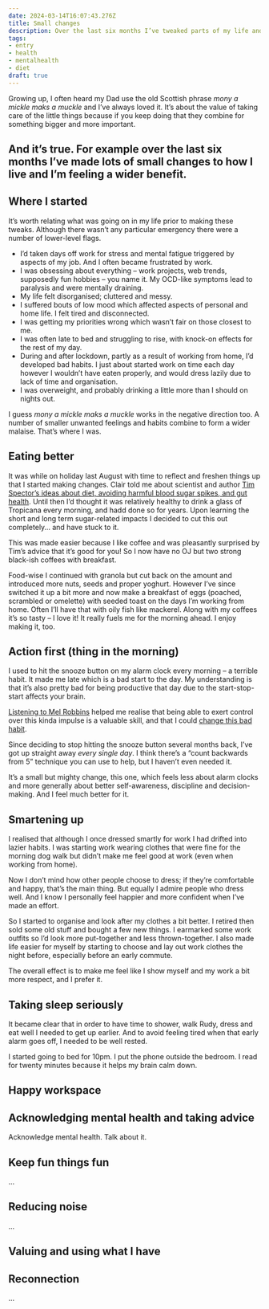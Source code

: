 ```yaml
---
date: 2024-03-14T16:07:43.276Z
title: Small changes
description: Over the last six months I’ve tweaked parts of my life and I’m feeling better for it
tags:
- entry
- health
- mentalhealth
- diet
draft: true
---
```

Growing up, I often heard my Dad use the old Scottish phrase _mony a mickle maks a muckle_ and I’ve always loved it. It’s about the value of taking care of the little things because if you keep doing that they combine for something bigger and more important. 

And it’s true. For example over the last six months I’ve made lots of small changes to how I live and I’m feeling a wider benefit.
---

## Where I started

It’s worth relating what was going on in my life prior to making these tweaks. Although there wasn’t any particular emergency there were a number of lower-level flags.

- I’d taken days off work for stress and mental fatigue triggered by aspects of my job. And I often became frustrated by work.
- I was obsessing about everything – work projects, web trends, supposedly fun hobbies – you name it. My OCD-like symptoms lead to paralysis and were mentally draining.
- My life felt disorganised; cluttered and messy.
- I suffered bouts of low mood which affected aspects of personal and home life. I felt tired and disconnected.
- I was getting my priorities wrong which wasn’t fair on those closest to me.
- I was often late to bed and struggling to rise, with knock-on effects for the rest of my day.
- During and after lockdown, partly as a result of working from home, I’d developed bad habits. I just about started work on time each day however I wouldn’t have eaten properly, and would dress lazily due to lack of time and organisation.
- I was overweight, and probably drinking a little more than I should on nights out.

I guess _mony a mickle maks a muckle_ works in the negative direction too. A number of smaller unwanted feelings and habits combine to form a wider malaise. That’s where I was.

## Eating better

It was while on holiday last August with time to reflect and freshen things up that I started making changes. Clair told me about scientist and author [Tim Spector’s ideas about diet, avoiding harmful blood sugar spikes, and gut health](https://www.theguardian.com/food/2023/apr/25/eat-fibre-first-and-ditch-the-juice-five-quick-and-easy-tips-for-a-much-healthier-meal). Until then I’d thought it was relatively healthy to drink a glass of Tropicana every morning, and hadd done so for years. Upon learning the short and long term sugar-related impacts I decided to cut this out completely… and have stuck to it.

This was made easier because I like coffee and was pleasantly surprised by Tim’s advice that it’s good for you! So I now have no OJ but two strong black-ish coffees with breakfast.

Food-wise I continued with granola but cut back on the amount and introduced more nuts, seeds and proper yoghurt. However I’ve since switched it up a bit more and now make a breakfast of eggs (poached, scrambled or omelette) with seeded toast on the days I’m working from home. Often I’ll have that with oily fish like mackerel. Along with my coffees it’s so tasty – I love it! It really fuels me for the morning ahead. I enjoy making it, too.

## Action first (thing in the morning)

I used to hit the snooze button on my alarm clock every morning – a terrible habit. It made me late which is a bad start to the day. My understanding is that it’s also pretty bad for being productive that day due to the start-stop-start affects your brain.

[Listening to Mel Robbins](https://www.tiktok.com/@feedambition/video/7334760705893108997) helped me realise that being able to exert control over this kinda impulse is a valuable skill, and that I could [change this bad habit](https://youtu.be/HSn-L9IXbOY?si=xuKuSsGqdbgfH_N0&t=846).

Since deciding to stop hitting the snooze button several months back, I’ve got up straight away _every single day_. I think there’s a “count backwards from 5” technique you can use to help, but I haven’t even needed it.

It’s a small but mighty change, this one, which feels less about alarm clocks and more generally about better self-awareness, discipline and decision-making. And I feel much better for it.

## Smartening up

I realised that although I once dressed smartly for work I had drifted into lazier habits. I was starting work wearing clothes that were fine for the morning dog walk but didn’t make me feel good at work (even when working from home).

Now I don’t mind how other people choose to dress; if they’re comfortable and happy, that’s the main thing. But equally I admire people who dress well. And I know I personally feel happier and more confident when I’ve made an effort.

So I started to organise and look after my clothes a bit better. I retired then sold some old stuff and bought a few new things. I earmarked some work outfits so I’d look more put-together and less thrown-together. I also made life easier for myself by starting to choose and lay out work clothes the night before, especially before an early commute.

The overall effect is to make me feel like I show myself and my work a bit more respect, and I prefer it.

## Taking sleep seriously

It became clear that in order to have time to shower, walk Rudy, dress and eat well I needed to get up earlier. And to avoid feeling tired when that early alarm goes off, I needed to be well rested.

I started going to bed for 10pm. I put the phone outside the bedroom. I read for twenty minutes because it helps my brain calm down. 

## Happy workspace

## Acknowledging mental health and taking advice

Acknowledge mental health. Talk about it.

## Keep fun things fun

…

## Reducing noise

…



## Valuing and using what I have

## Reconnection

…



<!-- Diary of CEO mental health doctor https://www.youtube.com/watch?v=FN0_ow76hU8) -->
